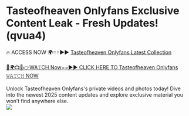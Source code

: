 # Tasteofheaven Onlyfans Exclusive Content Leak - Fresh Updates! (qvua4)

🔥 ACCESS NOW 🌍==►► <a href="https://tinyurl.com/kvy9nzfs" rel="nofollow">Tasteofheaven Onlyfans Latest Collection</a>
<br><br>
[🔴🌍📺📱👉WA𝚃CH Now==►► CLICK HERE TO Tasteofheaven Onlyfans 𝚆𝙰𝚃𝙲𝙷 NOW](https://tinyurl.com/kvy9nzfs)
<br><br>
Unlock Tasteofheaven Onlyfans's private videos and photos today! Dive into the newest 2025 content updates and explore exclusive material you won’t find anywhere else.
<br>
<a href="https://tinyurl.com/kvy9nzfs" rel="nofollow" data-target="animated-image.originalLink"><img src="https://camo.githubusercontent.com/8a4f000d20f83aca3bf7ec5f350d767afa0574a8a352519fd8cfa583a6f93a33/68747470733a2f2f692e696d6775722e636f6d2f644a486b345a712e676966" data-canonical-src="https://i.imgur.com/dJHk4Zq.gif" style="max-width: 100%; display: inline-block;" data-target="animated-image.originalImage"></a>
<br>
